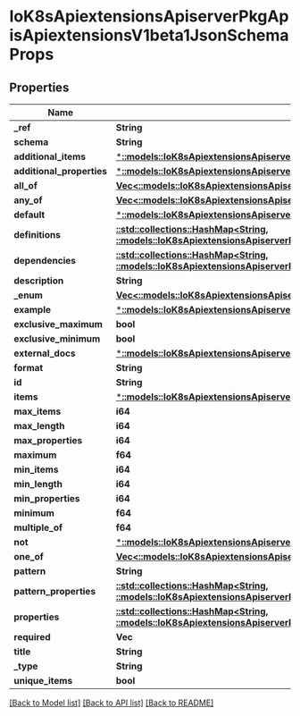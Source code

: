 # IoK8sApiextensionsApiserverPkgApisApiextensionsV1beta1JsonSchemaProps

## Properties
Name | Type | Description | Notes
------------ | ------------- | ------------- | -------------
**_ref** | **String** |  | [optional] 
**schema** | **String** |  | [optional] 
**additional_items** | [***::models::IoK8sApiextensionsApiserverPkgApisApiextensionsV1beta1JsonSchemaPropsOrBool**](io.k8s.apiextensions-apiserver.pkg.apis.apiextensions.v1beta1.JSONSchemaPropsOrBool.md) |  | [optional] 
**additional_properties** | [***::models::IoK8sApiextensionsApiserverPkgApisApiextensionsV1beta1JsonSchemaPropsOrBool**](io.k8s.apiextensions-apiserver.pkg.apis.apiextensions.v1beta1.JSONSchemaPropsOrBool.md) |  | [optional] 
**all_of** | [**Vec<::models::IoK8sApiextensionsApiserverPkgApisApiextensionsV1beta1JsonSchemaProps>**](io.k8s.apiextensions-apiserver.pkg.apis.apiextensions.v1beta1.JSONSchemaProps.md) |  | [optional] 
**any_of** | [**Vec<::models::IoK8sApiextensionsApiserverPkgApisApiextensionsV1beta1JsonSchemaProps>**](io.k8s.apiextensions-apiserver.pkg.apis.apiextensions.v1beta1.JSONSchemaProps.md) |  | [optional] 
**default** | [***::models::IoK8sApiextensionsApiserverPkgApisApiextensionsV1beta1Json**](io.k8s.apiextensions-apiserver.pkg.apis.apiextensions.v1beta1.JSON.md) |  | [optional] 
**definitions** | [**::std::collections::HashMap<String, ::models::IoK8sApiextensionsApiserverPkgApisApiextensionsV1beta1JsonSchemaProps>**](io.k8s.apiextensions-apiserver.pkg.apis.apiextensions.v1beta1.JSONSchemaProps.md) |  | [optional] 
**dependencies** | [**::std::collections::HashMap<String, ::models::IoK8sApiextensionsApiserverPkgApisApiextensionsV1beta1JsonSchemaPropsOrStringArray>**](io.k8s.apiextensions-apiserver.pkg.apis.apiextensions.v1beta1.JSONSchemaPropsOrStringArray.md) |  | [optional] 
**description** | **String** |  | [optional] 
**_enum** | [**Vec<::models::IoK8sApiextensionsApiserverPkgApisApiextensionsV1beta1Json>**](io.k8s.apiextensions-apiserver.pkg.apis.apiextensions.v1beta1.JSON.md) |  | [optional] 
**example** | [***::models::IoK8sApiextensionsApiserverPkgApisApiextensionsV1beta1Json**](io.k8s.apiextensions-apiserver.pkg.apis.apiextensions.v1beta1.JSON.md) |  | [optional] 
**exclusive_maximum** | **bool** |  | [optional] 
**exclusive_minimum** | **bool** |  | [optional] 
**external_docs** | [***::models::IoK8sApiextensionsApiserverPkgApisApiextensionsV1beta1ExternalDocumentation**](io.k8s.apiextensions-apiserver.pkg.apis.apiextensions.v1beta1.ExternalDocumentation.md) |  | [optional] 
**format** | **String** |  | [optional] 
**id** | **String** |  | [optional] 
**items** | [***::models::IoK8sApiextensionsApiserverPkgApisApiextensionsV1beta1JsonSchemaPropsOrArray**](io.k8s.apiextensions-apiserver.pkg.apis.apiextensions.v1beta1.JSONSchemaPropsOrArray.md) |  | [optional] 
**max_items** | **i64** |  | [optional] 
**max_length** | **i64** |  | [optional] 
**max_properties** | **i64** |  | [optional] 
**maximum** | **f64** |  | [optional] 
**min_items** | **i64** |  | [optional] 
**min_length** | **i64** |  | [optional] 
**min_properties** | **i64** |  | [optional] 
**minimum** | **f64** |  | [optional] 
**multiple_of** | **f64** |  | [optional] 
**not** | [***::models::IoK8sApiextensionsApiserverPkgApisApiextensionsV1beta1JsonSchemaProps**](io.k8s.apiextensions-apiserver.pkg.apis.apiextensions.v1beta1.JSONSchemaProps.md) |  | [optional] 
**one_of** | [**Vec<::models::IoK8sApiextensionsApiserverPkgApisApiextensionsV1beta1JsonSchemaProps>**](io.k8s.apiextensions-apiserver.pkg.apis.apiextensions.v1beta1.JSONSchemaProps.md) |  | [optional] 
**pattern** | **String** |  | [optional] 
**pattern_properties** | [**::std::collections::HashMap<String, ::models::IoK8sApiextensionsApiserverPkgApisApiextensionsV1beta1JsonSchemaProps>**](io.k8s.apiextensions-apiserver.pkg.apis.apiextensions.v1beta1.JSONSchemaProps.md) |  | [optional] 
**properties** | [**::std::collections::HashMap<String, ::models::IoK8sApiextensionsApiserverPkgApisApiextensionsV1beta1JsonSchemaProps>**](io.k8s.apiextensions-apiserver.pkg.apis.apiextensions.v1beta1.JSONSchemaProps.md) |  | [optional] 
**required** | **Vec<String>** |  | [optional] 
**title** | **String** |  | [optional] 
**_type** | **String** |  | [optional] 
**unique_items** | **bool** |  | [optional] 

[[Back to Model list]](../README.md#documentation-for-models) [[Back to API list]](../README.md#documentation-for-api-endpoints) [[Back to README]](../README.md)


